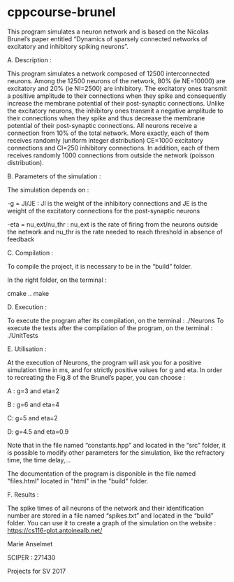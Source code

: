 # cppcourse-brunel

This program simulates a neuron network and is based on the Nicolas Brunel’s paper entitled “Dynamics of sparsely connected networks of excitatory and inhibitory spiking neurons”.



A. Description :

This program simulates a network composed of 12500 interconnected neurons. 
Among the 12500 neurons of the network, 80% (ie NE=10000) are excitatory and 20% (ie NI=2500) are inhibitory. 
The excitatory ones transmit a positive amplitude to their connections when they spike and consequently increase the membrane potential of their post-synaptic connections.
Unlike the excitatory neurons, the inhibitory ones transmit a negative amplitude to their connections when they spike and thus decrease the membrane potential of their post-synaptic connections.
All neurons receive a connection from 10% of the total network. 
More exactly, each of them receives randomly (uniform integer distribution) CE=1000 excitatory connections and CI=250 inhibitory connections.
In addition, each of them receives randomly 1000 connections from outside the network (poisson distribution).



B. Parameters of the simulation :

The simulation depends on :

-g = JI/JE : JI is the weight of the inhibitory connections and JE is the weight of the excitatory connections for the post-synaptic neurons

-eta = nu_ext/nu_thr : nu_ext is the rate of firing from the neurons outside the network and nu_thr is the rate needed to reach threshold in absence of feedback



C. Compilation :

To compile the project, it is necessary to be in the “build” folder.

In the right folder, on the terminal :

cmake ..
make



D. Execution :

To execute the program after its compilation, on the terminal :   ./Neurons
To execute the tests after the compilation of the program, on the terminal :   ./UnitTests



E. Utilisation :

At the execution of Neurons, the program will ask you for a positive simulation time in ms, and for strictly positive values for g and eta.
In order to recreating the Fig.8 of the Brunel’s paper, you can choose :

A : g=3 and eta=2

B : g=6 and eta=4

C: g=5 and eta=2

D: g=4.5 and eta=0.9



Note that in the file named “constants.hpp” and located in the “src” folder, it is possible to modify other parameters for the simulation, like the refractory time, the time delay,…

The documentation of the program is disponible in the file named "files.html" located in "html" in the "build" folder.



F. Results :

The spike times of all neurons of the network and their identification number are stored in a file named “spikes.txt” and located in the “build” folder.
You can use it to create a graph of the simulation on the website : https://cs116-plot.antoinealb.net/









Marie Anselmet

SCIPER : 271430

Projects for SV 2017
